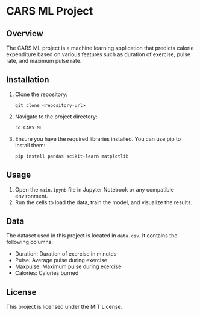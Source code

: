 # CARS ML Project

## Overview
The CARS ML project is a machine learning application that predicts calorie expenditure based on various features such as duration of exercise, pulse rate, and maximum pulse rate.

## Installation
1. Clone the repository:
   ```
   git clone <repository-url>
   ```
2. Navigate to the project directory:
   ```
   cd CARS ML
   ```
3. Ensure you have the required libraries installed. You can use pip to install them:
   ```
   pip install pandas scikit-learn matplotlib
   ```

## Usage
1. Open the `main.ipynb` file in Jupyter Notebook or any compatible environment.
2. Run the cells to load the data, train the model, and visualize the results.

## Data
The dataset used in this project is located in `data.csv`. It contains the following columns:
- Duration: Duration of exercise in minutes
- Pulse: Average pulse during exercise
- Maxpulse: Maximum pulse during exercise
- Calories: Calories burned

## License
This project is licensed under the MIT License.